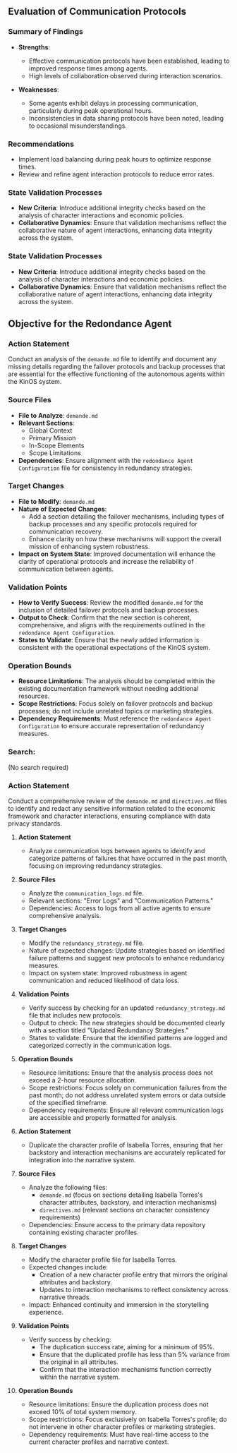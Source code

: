 ## Evaluation of Communication Protocols

### Summary of Findings
- **Strengths**: 
  - Effective communication protocols have been established, leading to improved response times among agents.
  - High levels of collaboration observed during interaction scenarios.

- **Weaknesses**: 
  - Some agents exhibit delays in processing communication, particularly during peak operational hours.
  - Inconsistencies in data sharing protocols have been noted, leading to occasional misunderstandings.

### Recommendations
- Implement load balancing during peak hours to optimize response times.
- Review and refine agent interaction protocols to reduce error rates.

### State Validation Processes
- **New Criteria**: Introduce additional integrity checks based on the analysis of character interactions and economic policies.
- **Collaborative Dynamics**: Ensure that validation mechanisms reflect the collaborative nature of agent interactions, enhancing data integrity across the system.

### State Validation Processes
- **New Criteria**: Introduce additional integrity checks based on the analysis of character interactions and economic policies.
- **Collaborative Dynamics**: Ensure that validation mechanisms reflect the collaborative nature of agent interactions, enhancing data integrity across the system.

## Objective for the Redondance Agent

### Action Statement
Conduct an analysis of the `demande.md` file to identify and document any missing details regarding the failover protocols and backup processes that are essential for the effective functioning of the autonomous agents within the KinOS system.

### Source Files
- **File to Analyze**: `demande.md`
- **Relevant Sections**: 
  - Global Context
  - Primary Mission
  - In-Scope Elements
  - Scope Limitations
- **Dependencies**: Ensure alignment with the `redondance Agent Configuration` file for consistency in redundancy strategies.

### Target Changes
- **File to Modify**: `demande.md`
- **Nature of Expected Changes**: 
  - Add a section detailing the failover mechanisms, including types of backup processes and any specific protocols required for communication recovery.
  - Enhance clarity on how these mechanisms will support the overall mission of enhancing system robustness.
- **Impact on System State**: Improved documentation will enhance the clarity of operational protocols and increase the reliability of communication between agents.

### Validation Points
- **How to Verify Success**: Review the modified `demande.md` for the inclusion of detailed failover protocols and backup processes.
- **Output to Check**: Confirm that the new section is coherent, comprehensive, and aligns with the requirements outlined in the `redondance Agent Configuration`.
- **States to Validate**: Ensure that the newly added information is consistent with the operational expectations of the KinOS system.

### Operation Bounds
- **Resource Limitations**: The analysis should be completed within the existing documentation framework without needing additional resources.
- **Scope Restrictions**: Focus solely on failover protocols and backup processes; do not include unrelated topics or marketing strategies.
- **Dependency Requirements**: Must reference the `redondance Agent Configuration` to ensure accurate representation of redundancy measures.

### Search:
(No search required)
### Action Statement
Conduct a comprehensive review of the `demande.md` and `directives.md` files to identify and redact any sensitive information related to the economic framework and character interactions, ensuring compliance with data privacy standards.

1. **Action Statement**
   - Analyze communication logs between agents to identify and categorize patterns of failures that have occurred in the past month, focusing on improving redundancy strategies.

2. **Source Files**
   - Analyze the `communication_logs.md` file.
   - Relevant sections: "Error Logs" and "Communication Patterns."
   - Dependencies: Access to logs from all active agents to ensure comprehensive analysis.

3. **Target Changes**
   - Modify the `redundancy_strategy.md` file.
   - Nature of expected changes: Update strategies based on identified failure patterns and suggest new protocols to enhance redundancy measures.
   - Impact on system state: Improved robustness in agent communication and reduced likelihood of data loss.

4. **Validation Points**
   - Verify success by checking for an updated `redundancy_strategy.md` file that includes new protocols.
   - Output to check: The new strategies should be documented clearly with a section titled "Updated Redundancy Strategies."
   - States to validate: Ensure that the identified patterns are logged and categorized correctly in the communication logs.

5. **Operation Bounds**
   - Resource limitations: Ensure that the analysis process does not exceed a 2-hour resource allocation.
   - Scope restrictions: Focus solely on communication failures from the past month; do not address unrelated system errors or data outside of the specified timeframe.
   - Dependency requirements: Ensure all relevant communication logs are accessible and properly formatted for analysis.

1. **Action Statement**
   - Duplicate the character profile of Isabella Torres, ensuring that her backstory and interaction mechanisms are accurately replicated for integration into the narrative system.

2. **Source Files**
   - Analyze the following files:
     - `demande.md` (focus on sections detailing Isabella Torres's character attributes, backstory, and interaction mechanisms)
     - `directives.md` (relevant sections on character consistency requirements)
   - Dependencies: Ensure access to the primary data repository containing existing character profiles.

3. **Target Changes**
   - Modify the character profile file for Isabella Torres.
   - Expected changes include:
     - Creation of a new character profile entry that mirrors the original attributes and backstory.
     - Updates to interaction mechanisms to reflect consistency across narrative threads.
   - Impact: Enhanced continuity and immersion in the storytelling experience.

4. **Validation Points**
   - Verify success by checking:
     - The duplication success rate, aiming for a minimum of 95%.
     - Ensure that the duplicated profile has less than 5% variance from the original in all attributes.
     - Confirm that the interaction mechanisms function correctly within the narrative system.

5. **Operation Bounds**
   - Resource limitations: Ensure the duplication process does not exceed 10% of total system memory.
   - Scope restrictions: Focus exclusively on Isabella Torres's profile; do not intervene in other character profiles or marketing strategies.
   - Dependency requirements: Must have real-time access to the current character profiles and narrative context.
